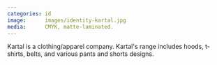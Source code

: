```yaml
---
categories: id
image:      images/identity-kartal.jpg
media:      CMYK, matte-laminated.
---
```

Kartal is a clothing/apparel company. Kartal's range includes hoods, t-shirts, 
belts, and various pants and shorts designs.
